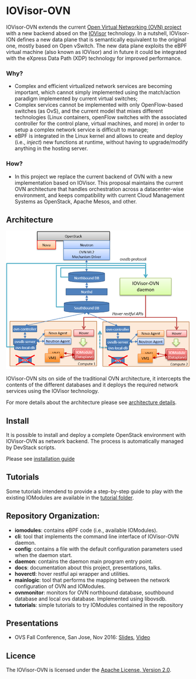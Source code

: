 # IOVisor-OVN

IOVisor-OVN extends the current [Open Virtual Networking (OVN) project](https://github.com/openvswitch/ovs/) with a new backend absed on the [IOVisor](https://www.iovisor.org/) technology.
In a nutshell, IOVisor-ION defines a new data plane that is semantically equivalent to the original one, mostly based on Open vSwitch. The new data plane exploits the eBPF virtual machine (also known as IOVisor) and in future it could be integrated with the eXpress Data Path (XDP) technology for improved performance.

### Why?

 - Complex and efficient virtualized network services are becoming important, which cannot simply implemented using the match/action paradigm implemented by current virtual switches;
 - Complex services cannot be implemented with only OpenFlow-based switches (as OvS), and the current model that mixes different technologies (Linux containers, openFlow switches with the associated controller for the control plane, virtual machines, and more) in order to setup a complex network service is difficult to manage;
 - eBPF is integrated in the Linux kernel and allows to create and deploy (i.e., *inject*) new functions at runtime, without having to upgrade/modify anything in the hosting server.

### How?

 - In this project we replace the current backend of OVN with a new implementation based on IOVisor. This proposal maintains the current OVN architecture that handles orchestration across a datacenter-wise environment, and keeps compatibility with current Cloud Management Systems as OpenStack, Apache Mesos, and other.

## Architecture

<center><a href="images/iovisor-ovn-overview.png"><img src="images/iovisor-ovn-overview.png" width=700></a></center>

IOVisor-OVN sits on side of the traditional OVN architecture, it intercepts the contents of the different databases and it deploys the required network services using the IOVisor technology.

For more details about the architecture please see [architecture details](./ARCHITECTURE.md).

## Install

It is possible to install and deploy a complete OpenStack environment with IOVisor-OVN as network backend.
The process is automatically managed by DevStack scripts.

Please see [installation guide](./INSTALL.md)

## Tutorials

Some tutorials intendend to provide a step-by-step guide to play with the existing IOModules are available in the [tutorial folder](/tutorials).


## Repository Organization:

* **iomodules**: contains eBPF code (i.e., available IOModules).
* **cli**: tool that implements the command line interface of IOVisor-OVN daemon.
* **config**: contains a file with the default configuration parameters used when the daemon start.
* **daemon**: contains the daemon main program entry point.
* **docs**: documentation about this project, presentations, talks.
* **hoverctl**: hover restful api wrapper and utilities.
* **mainlogic**: tool that performs the mapping between the network configuration of OVN and IOModules.
* **ovnmonitor**:  monitors for OVN northbound database, southbound database and local ovs database. Implemented using libovsdb.
* **tutorials**: simple tutorials to try IOModules contained in the repository

## Presentations

  * OVS Fall Conference, San Jose, Nov 2016: [Slides](http://openvswitch.org/support/ovscon2016/7/1245-bertrone.pdf), [Video](https://www.youtube.com/watch?v=9cmR2NuAGz0)

## Licence

The IOVisor-OVN is licensed under the [Apache License, Version 2.0](./LICENSE.txt).
